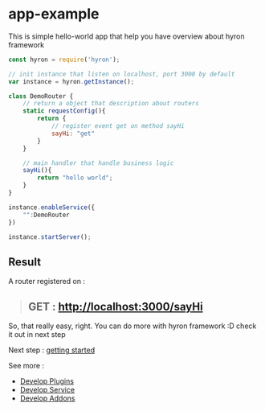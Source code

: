 # app-example

This is simple hello-world app that help you have overview about hyron framework

```javascript
const hyron = require('hyron');

// init instance that listen on localhost, port 3000 by default
var instance = hyron.getInstance();

class DemoRouter {
    // return a object that description about routers
    static requestConfig(){
        return {
            // register event get on method sayHi
            sayHi: "get"
        }
    }

    // main handler that handle business logic
    sayHi(){
        return "hello world";
    }
}

instance.enableService({
    "":DemoRouter
})

instance.startServer();
```

## Result

A router registered on :

> ## GET : [http://localhost:3000/sayHi](http://localhost:3000/sayHi)

So, that really easy, right. You can do more with hyron framework :D check it out in next step

Next step : [getting started](geting-started.md)

See more :

* [Develop Plugins](plugins-development/overview.md)
* [Develop Service](service-development/overview.md)
* [Develop Addons](addons-development/overview.md)



